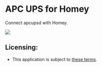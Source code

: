 # APC UPS for Homey
Connect apcupsd with Homey.

[![](https://img.shields.io/badge/paypal-donate-green.svg)](https://www.paypal.me/denniedegroot)

## Licensing:
* This application is subject to [these terms](https://github.com/denniedegroot/com.apc.ups/blob/master/LICENSE).

